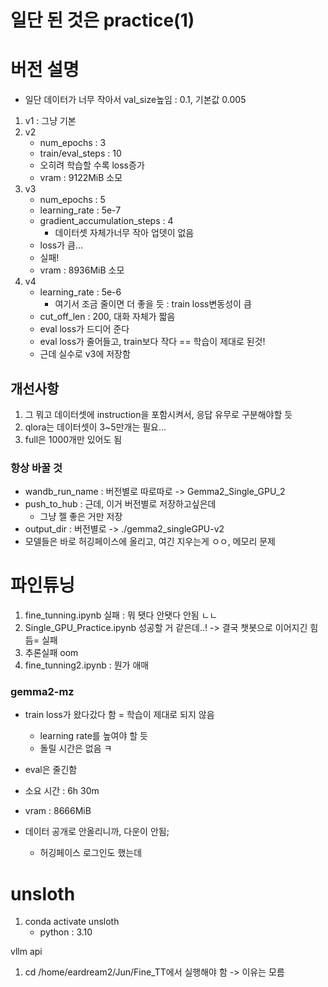 # 일단 된 것은 practice(1)


# 버전 설명

- 일단 데이터가 너무 작아서 val_size높임 : 0.1, 기본값 0.005


1. v1 : 그냥 기본
2. v2 
    - num_epochs : 3
    - train/eval_steps : 10
    - 오히려 학습할 수록 loss증가
    - vram : 9122MiB 소모
3. v3
    - num_epochs : 5
    - learning_rate : 5e-7
    - gradient_accumulation_steps : 4
        - 데이터셋 자체가너무 작아 업뎃이 없음
    - loss가 큼...
    - 실패!
    - vram : 8936MiB 소모
4. v4
    - learning_rate : 5e-6
        - 여기서 조금 줄이면 더 좋을 듯 : train loss변동성이 큼
    - cut_off_len : 200, 대화 자체가 짧음
    - eval loss가 드디어 준다
    - eval loss가 줄어들고, train보다 작다 == 학습이 제대로 된것!
    - 근데 실수로 v3에 저장함


## 개선사항
1. 그 뭐고 데이터셋에 instruction을 포함시켜서, 응답 유무로 구분해야할 듯
2. qlora는 데이터셋이 3~5만개는 필요...
3. full은 1000개만 있어도 됨


### 항상 바꿀 것
- wandb_run_name : 버전별로 따로따로 -> Gemma2_Single_GPU_2
- push_to_hub : 근데, 이거 버전별로 저장하고싶은데
    - 그냥 젤 좋은 거만 저장
- output_dir : 버전별로 -> ./gemma2_singleGPU-v2
- 모델들은 바로 허깅페이스에 올리고, 여긴 지우는게 ㅇㅇ, 메모리 문제

# 파인튜닝
1. fine_tunning.ipynb 실패 : 뭐 됏다 안됏다 안됨 ㄴㄴ
2. Single_GPU_Practice.ipynb 성공할 거 같은데..! -> 결국 챗봇으로 이어지긴 힘듬= 실패
3. 추론실패 oom
4. fine_tunning2.ipynb : 뭔가 애매









### gemma2-mz
- train loss가 왔다갔다 함 = 학습이 제대로 되지 않음
    - learning rate를 높여야 할 듯
    - 돌릴 시간은 없음 ㅋ
- eval은 줄긴함
- 소요 시간 : 6h 30m
- vram : 8666MiB

- 데이터 공개로 안올리니까, 다운이 안됨;
    - 허깅페이스 로그인도 했는데


# unsloth
1. conda activate unsloth
    - python : 3.10


vllm api
1. cd /home/eardream2/Jun/Fine_TT에서 실행해야 함 -> 이유는 모름
